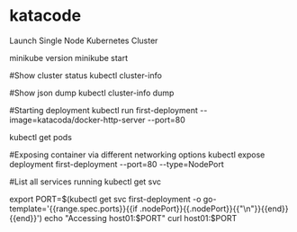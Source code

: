 # katacode

Launch Single Node Kubernetes Cluster

minikube version
minikube start

#Show cluster status
kubectl cluster-info

#Show json dump
kubectl cluster-info dump

#Starting deployment
kubectl run first-deployment --image=katacoda/docker-http-server --port=80

kubectl get pods

#Exposing container via different networking options
kubectl expose deployment first-deployment --port=80 --type=NodePort

#List all services running
kubectl get svc 

export PORT=$(kubectl get svc first-deployment -o go-template='{{range.spec.ports}}{{if .nodePort}}{{.nodePort}}{{"\n"}}{{end}}{{end}}')
echo "Accessing host01:$PORT"
curl host01:$PORT



